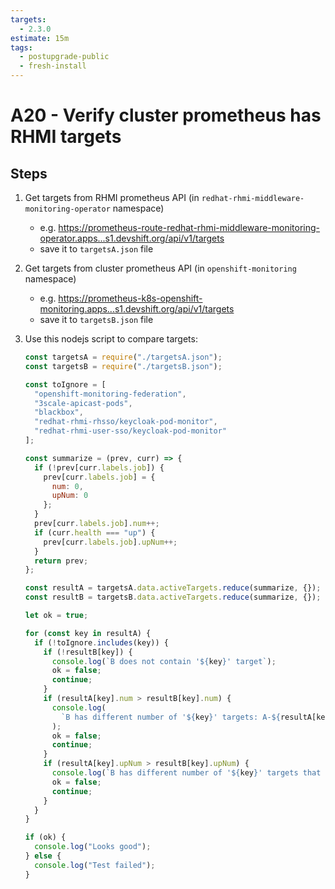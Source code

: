```yaml
---
targets:
  - 2.3.0
estimate: 15m
tags:
  - postupgrade-public
  - fresh-install
---
```


# A20 - Verify cluster prometheus has RHMI targets

## Steps

1. Get targets from RHMI prometheus API (in `redhat-rhmi-middleware-monitoring-operator` namespace)
   - e.g. <https://prometheus-route-redhat-rhmi-middleware-monitoring-operator.apps...s1.devshift.org/api/v1/targets>
   - save it to `targetsA.json` file
2. Get targets from cluster prometheus API (in `openshift-monitoring` namespace)
   - e.g. <https://prometheus-k8s-openshift-monitoring.apps...s1.devshift.org/api/v1/targets>
   - save it to `targetsB.json` file
3. Use this nodejs script to compare targets:

   ```js
   const targetsA = require("./targetsA.json");
   const targetsB = require("./targetsB.json");

   const toIgnore = [
     "openshift-monitoring-federation",
     "3scale-apicast-pods",
     "blackbox",
     "redhat-rhmi-rhsso/keycloak-pod-monitor",
     "redhat-rhmi-user-sso/keycloak-pod-monitor"
   ];

   const summarize = (prev, curr) => {
     if (!prev[curr.labels.job]) {
       prev[curr.labels.job] = {
         num: 0,
         upNum: 0
       };
     }
     prev[curr.labels.job].num++;
     if (curr.health === "up") {
       prev[curr.labels.job].upNum++;
     }
     return prev;
   };

   const resultA = targetsA.data.activeTargets.reduce(summarize, {});
   const resultB = targetsB.data.activeTargets.reduce(summarize, {});

   let ok = true;

   for (const key in resultA) {
     if (!toIgnore.includes(key)) {
       if (!resultB[key]) {
         console.log(`B does not contain '${key}' target`);
         ok = false;
         continue;
       }
       if (resultA[key].num > resultB[key].num) {
         console.log(
           `B has different number of '${key}' targets: A-${resultA[key].num} vs B-${resultB[key].num}`
         );
         ok = false;
         continue;
       }
       if (resultA[key].upNum > resultB[key].upNum) {
         console.log(`B has different number of '${key}' targets that are UP`);
         ok = false;
         continue;
       }
     }
   }

   if (ok) {
     console.log("Looks good");
   } else {
     console.log("Test failed");
   }
   ```
